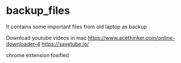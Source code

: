 # backup_files
It contains some important files from old laptop as backup

Download youtube videos in mac
https://www.acethinker.com/online-downloader-4
https://savetube.io/

chrome extension foxified 
